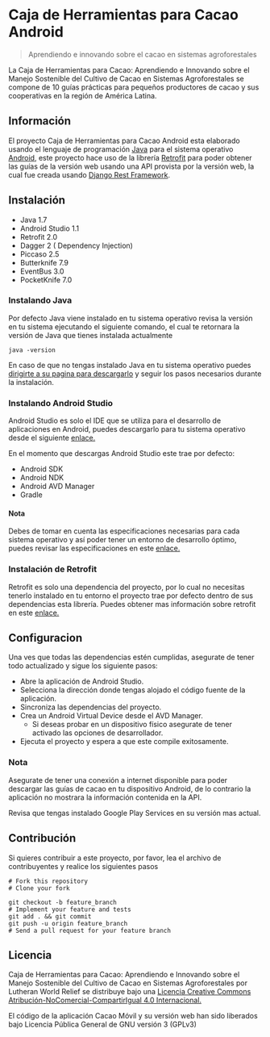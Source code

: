 Caja de Herramientas para Cacao Android
===============
> Aprendiendo e innovando sobre el cacao en sistemas agroforestales

La Caja de Herramientas para Cacao: Aprendiendo e Innovando sobre el Manejo Sostenible del Cultivo de Cacao en Sistemas Agroforestales se compone de 10 guías prácticas para pequeños productores de cacao y sus cooperativas en la región de América Latina.

## Información

El proyecto Caja de Herramientas para Cacao Android esta elaborado usando el lenguaje de programación [Java](http://www.java.com/es/about/) para el sistema operativo [Android](http://www.android.com/), este proyecto hace uso de la librería [Retrofit](http://square.github.io/retrofit/) para poder obtener las guías de la versión web usando una API provista por la versión web, la cual fue creada usando [Django Rest Framework](http://www.django-rest-framework.org/).

## Instalación

* Java 1.7
* Android Studio 1.1
* Retrofit 2.0
* Dagger 2 ( Dependency Injection)
* Piccaso  2.5
* Butterknife 7.9 
* EventBus 3.0 
* PocketKnife 7.0 

### Instalando Java

Por defecto Java viene instalado en tu sistema operativo revisa la versión en tu sistema ejecutando el siguiente comando, el cual te retornara la versión de Java que tienes instalada actualmente

	java -version

En caso de que no tengas instalado Java en tu sistema operativo puedes [dirigirte a su pagina para descargarlo](http://www.java.com/es/download/) y seguir los pasos necesarios durante la instalación.

### Instalando Android Studio

Android Studio es solo el IDE que se utiliza para el desarrollo de aplicaciones en Android, puedes descargarlo para tu sistema operativo desde el siguiente [enlace.](https://developer.android.com/sdk/index.html)

En el momento que descargas Android Studio este trae por defecto:

* Android SDK
* Android NDK
* Android AVD Manager
* Gradle

#### Nota

Debes de tomar en cuenta las especificaciones necesarias para cada sistema operativo y así poder tener un entorno de desarrollo óptimo, puedes revisar las especificaciones en este [enlace.](https://developer.android.com/sdk/index.html#Requirements)

### Instalación de Retrofit

Retrofit es solo una dependencia del proyecto, por lo cual no necesitas tenerlo instalado en tu entorno el proyecto trae por defecto dentro de sus dependencias esta librería. Puedes obtener mas información sobre retrofit en este [enlace.](http://square.github.io/retrofit/)

## Configuracion

Una ves que todas las dependencias estén cumplidas, asegurate de tener todo actualizado y sigue los siguiente pasos:

* Abre la aplicación de Android Studio.
* Selecciona la dirección donde tengas alojado el código fuente de la aplicación.
* Sincroniza las dependencias del proyecto.
* Crea un Android Virtual Device desde el AVD Manager.
    * Si deseas probar en un dispositivo físico asegurate de tener activado las opciones de desarrollador.
* Ejecuta el proyecto y espera a que este compile exitosamente.

### Nota

Asegurate de tener una conexión a internet disponible para poder descargar las guías de cacao en tu dispositivo Android, de lo contrario la aplicación no mostrara la información contenida en la API.

Revisa que tengas instalado Google Play Services en su versión mas actual.


## Contribución

Si quieres contribuir a este proyecto, por favor, lea el archivo de contribuyentes y realice los siguientes pasos

    # Fork this repository
    # Clone your fork

    git checkout -b feature_branch
    # Implement your feature and tests
    git add . && git commit
    git push -u origin feature_branch
    # Send a pull request for your feature branch

## Licencia

Caja de Herramientas para Cacao: Aprendiendo e Innovando sobre el Manejo Sostenible del Cultivo de Cacao en Sistemas Agroforestales por Lutheran World Relief se distribuye bajo una [Licencia Creative Commons Atribución-NoComercial-CompartirIgual 4.0 Internacional.](http://creativecommons.org/licenses/by-nc-sa/4.0/deed.es)

El código de la aplicación Cacao Móvil y su versión web han sido liberados bajo Licencia Pública General de GNU versión 3 (GPLv3)
